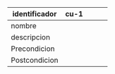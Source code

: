 | identificador | cu-1 |   |   |   |
|---------------|------|---|---|---|
| nombre        |      |   |   |   |
| descripcion   |      |   |   |   |
| Precondicion  |      |   |   |   |
| Postcondicion |      |   |   |   |